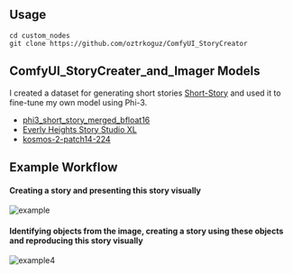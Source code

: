 ## Usage
```
cd custom_nodes
git clone https://github.com/oztrkoguz/ComfyUI_StoryCreator
```

## ComfyUI_StoryCreater_and_Imager Models
I created a dataset for generating short stories [Short-Story](https://huggingface.co/datasets/oztrkoguz/Short-Story) and used it to fine-tune my own model using Phi-3.

+ [phi3_short_story_merged_bfloat16](https://huggingface.co/oztrkoguz/phi3_short_story_merged_bfloat16)
+ [Everly Heights Story Studio XL](https://civitai.com/models/336055/everly-heights-story-studio-xl)
+ [kosmos-2-patch14-224](https://huggingface.co/microsoft/kosmos-2-patch14-224)

## Example Workflow
#### Creating a story and presenting this story visually 

![example](https://github.com/oztrkoguz/ComfyUI_StoryCreater_and_Imager/assets/101019436/dd319f8d-35d8-4a0a-9020-00cd919c60d9)

#### Identifying objects from the image, creating a story using these objects and reproducing this story visually

![example4](https://github.com/oztrkoguz/ComfyUI_StoryCreater_and_Imager/assets/101019436/a1713a15-3c7d-4a7c-8879-6354ab3516f0)
